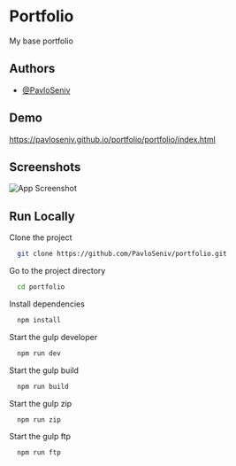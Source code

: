 # Portfolio

My base portfolio

## Authors

- [@PavloSeniv](https://github.com/PavloSeniv)

## Demo

https://pavloseniv.github.io/portfolio/portfolio/index.html

## Screenshots

![App Screenshot](https://github.com/user-attachments/assets/67b79b12-1f25-4496-9617-8fcd5ef0203e)

## Run Locally

Clone the project

```bash
  git clone https://github.com/PavloSeniv/portfolio.git
```

Go to the project directory

```bash
  cd portfolio
```

Install dependencies

```bash
  npm install
```

Start the gulp developer

```bash
  npm run dev
```

Start the gulp build

```bash
  npm run build
```

Start the gulp zip

```bash
  npm run zip
```

Start the gulp ftp

```bash
  npm run ftp
```
